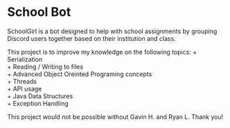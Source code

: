 # School Bot
SchoolGirl is a bot designed to help with school assignments by grouping Discord users together based on their institution and class.

This project is to improve my knowledge on the following topics:
    + Serialization<br>
    + Reading / Writing to files<br>
    + Advanced Object Oreinted Programing concepts<br>
    + Threads<br>
    + API usage<br>
    + Java Data Structures<br>
    + Exception Handling<br>

This project would not be possible without Gavin H. and Ryan L. Thank you!

